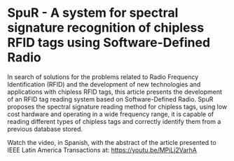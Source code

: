 # SpuR - A system for spectral signature recognition of chipless RFID tags using Software-Defined Radio

In search of solutions for the problems related to Radio Frequency Identification (RFID) and the development of new technologies and applications with chipless RFID tags, this article presents the development of an RFID tag reading system based on Software-Defined Radio. SpuR proposes the spectral signature reading method for chipless tags, using low cost hardware and operating in a wide frequency range, it is capable of reading different types of chipless tags and correctly identify them from a previous database stored.

Watch the video, in Spanish, with the abstract of the article presented to IEEE Latin America Transactions at: https://youtu.be/MPiLj2VarhA
